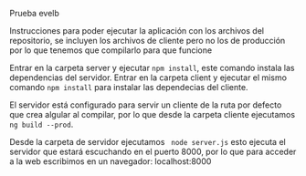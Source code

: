 Prueba evelb

Instrucciones para poder ejecutar la aplicación con los archivos del repositorio,
se incluyen los archivos de cliente pero no los de producción por lo que tenemos que compilarlo para que funcione

Entrar en la carpeta server y ejecutar ``` npm install ```, este comando instala las dependencias del servidor.
Entrar en la carpeta client y ejecutar el mismo comando ``` npm install ``` para instalar las dependecias del cliente.

El servidor está configurado para servir un cliente de la ruta por defecto que crea algular al compilar,
por lo que desde la carpeta cliente ejecutamos ``` ng build --prod ```.

Desde la carpeta de servidor ejecutamos ``` node server.js``` esto ejecuta el servidor que estará escuchando en el puerto 8000,
por lo que para acceder a la web escribimos en un navegador: localhost:8000
